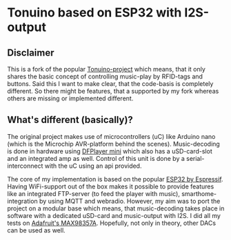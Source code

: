 # Tonuino based on ESP32 with I2S-output

## Disclaimer
This is a fork of the popular [Tonuino-project](https://github.com/xfjx/TonUINO) which means, that it only shares the basic concept of controlling music-play by RFID-tags and buttons. Said this I want to make clear, that the code-basis is completely different. So there might be features, that a supported by my fork whereas others are missing or implemented different.

## What's different (basically)?
The original project makes use of microcontrollers (uC) like Arduino nano (which is the Microchip AVR-platform behind the scenes). Music-decoding is done in hardware using [DFPlayer mini](https://wiki.dfrobot.com/DFPlayer_Mini_SKU_DFR0299) which also has a uSD-card-slot and an integrated amp as well. Control of this unit is done by a serial-interconnect with the uC using an api provided.

The core of my implementation is based on the popular [ESP32 by Espressif](https://www.espressif.com/en/products/hardware/esp32/overview). Having WiFi-support out of the box makes it possible to provide features like an integrated FTP-server (to feed the player with music), smarthome-integration by using MQTT and webradio. However, my aim was to port the project on a modular base which means, that music-decoding takes place in software with a dedicated uSD-card and music-output with I2S. I did all my tests on [Adafruit's MAX98357A](https://learn.adafruit.com/adafruit-max98357-i2s-class-d-mono-amp/pinouts). Hopefully, not only in theory, other DACs can be used as well.
